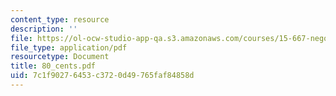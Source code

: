 ```yaml
---
content_type: resource
description: ''
file: https://ol-ocw-studio-app-qa.s3.amazonaws.com/courses/15-667-negotiation-and-conflict-management-spring-2001/7c1f90276453c3720d49765faf84858d_80_cents.pdf
file_type: application/pdf
resourcetype: Document
title: 80_cents.pdf
uid: 7c1f9027-6453-c372-0d49-765faf84858d
---
```

